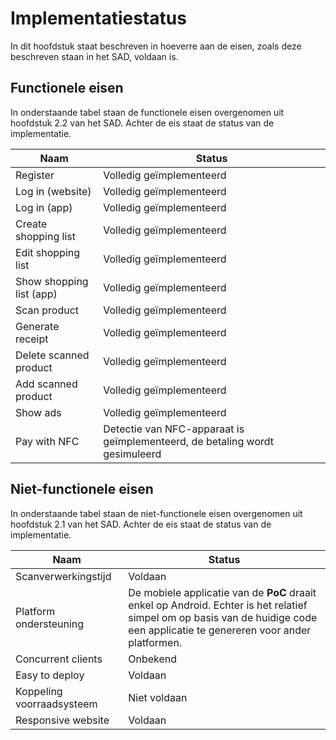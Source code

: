 # Implementatiestatus
In dit hoofdstuk staat beschreven in hoeverre aan de eisen, zoals deze beschreven staan in het SAD,
voldaan is. 

## Functionele eisen
In onderstaande tabel staan de functionele eisen overgenomen uit hoofdstuk 2.2 van het SAD. Achter
de eis staat de status van de implementatie.

| Naam                     | Status                                                                      |
|--------------------------|-----------------------------------------------------------------------------|
| Register                 | Volledig geïmplementeerd                                                    |
| Log in (website)         | Volledig geïmplementeerd                                                    |
| Log in (app)             | Volledig geïmplementeerd                                                    |
| Create shopping list     | Volledig geïmplementeerd                                                    |
| Edit shopping list       | Volledig geïmplementeerd                                                    |
| Show shopping list (app) | Volledig geïmplementeerd                                                    |
| Scan product             | Volledig geïmplementeerd                                                    |
| Generate receipt         | Volledig geïmplementeerd                                                    |
| Delete scanned product   | Volledig geïmplementeerd                                                    |
| Add scanned product      | Volledig geïmplementeerd                                                    |
| Show ads                 | Volledig geïmplementeerd                                                    |
| Pay with NFC             | Detectie van NFC-apparaat is geïmplementeerd, de betaling wordt gesimuleerd |

## Niet-functionele eisen
In onderstaande tabel staan de niet-functionele eisen overgenomen uit hoofdstuk 2.1 van het SAD.
Achter de eis staat de status van de implementatie.

| Naam                      | Status                                                                                                                                                                         |
|---------------------------|--------------------------------------------------------------------------------------------------------------------------------------------------------------------------------|
| Scanverwerkingstijd       | Voldaan                                                                                                                                                                        |
| Platform ondersteuning    | De mobiele applicatie van de __PoC__ draait enkel op Android. Echter is het relatief simpel om op basis van de huidige code een applicatie te genereren voor ander platformen. |
| Concurrent clients        | Onbekend                                                                                                                                                                       |
| Easy to deploy            | Voldaan                                                                                                                                                                        |
| Koppeling voorraadsysteem | Niet voldaan                                                                                                                                                                   |
| Responsive website        | Voldaan                                                                                                                                                                        |
